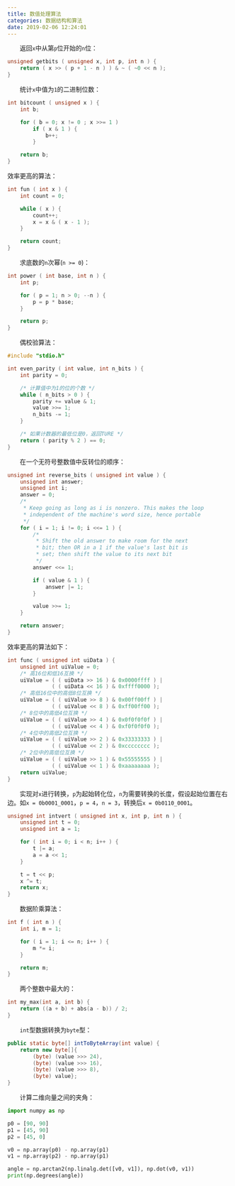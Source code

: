```yaml
---
title: 数值处理算法
categories: 数据结构和算法
date: 2019-02-06 12:24:01
---
```

&emsp;&emsp;返回`x`中从第`p`位开始的`n`位：<!--more-->

``` cpp
unsigned getbits ( unsigned x, int p, int n ) {
    return ( x >> ( p + 1 - n ) ) & ~ ( ~0 << n );
}
```

&emsp;&emsp;统计`x`中值为`1`的二进制位数：

``` cpp
int bitcount ( unsigned x ) {
    int b;

    for ( b = 0; x != 0 ; x >>= 1 )
        if ( x & 1 ) {
            b++;
        }

    return b;
}
```

效率更高的算法：

``` cpp
int fun ( int x ) {
    int count = 0;

    while ( x ) {
        count++;
        x = x & ( x - 1 );
    }

    return count;
}
```

&emsp;&emsp;求底数的`n`次幂(`n >= 0`)：

``` cpp
int power ( int base, int n ) {
    int p;

    for ( p = 1; n > 0; --n ) {
        p = p * base;
    }

    return p;
}
```

&emsp;&emsp;偶校验算法：

``` cpp
#include "stdio.h"

int even_parity ( int value, int n_bits ) {
    int parity = 0;

    /* 计算值中为1的位的个数 */
    while ( n_bits > 0 ) {
        parity += value & 1;
        value >>= 1;
        n_bits -= 1;
    }

    /* 如果计数器的最低位是0，返回TURE */
    return ( parity % 2 ) == 0;
}
```

&emsp;&emsp;在一个无符号整数值中反转位的顺序：

``` cpp
unsigned int reverse_bits ( unsigned int value ) {
    unsigned int answer;
    unsigned int i;
    answer = 0;
    /*
     * Keep going as long as i is nonzero. This makes the loop
     * independent of the machine's word size, hence portable
     */
    for ( i = 1; i != 0; i <<= 1 ) {
        /*
         * Shift the old answer to make room for the next
         * bit; then OR in a 1 if the value's last bit is
         * set; then shift the value to its next bit
         */
        answer <<= 1;

        if ( value & 1 ) {
            answer |= 1;
        }

        value >>= 1;
    }

    return answer;
}
```

效率更高的算法如下：

``` cpp
int func ( unsigned int uiData ) {
    unsigned int uiValue = 0;
    /* 高16位和低16互换 */
    uiValue = ( ( uiData >> 16 ) & 0x0000ffff ) |
              ( ( uiData << 16 ) & 0xffff0000 );
    /* 高低16位中的高低8位互换 */
    uiValue = ( ( uiValue >> 8 ) & 0x00ff00ff ) |
              ( ( uiValue << 8 ) & 0xff00ff00 );
    /* 8位中的高低4位互换 */
    uiValue = ( ( uiValue >> 4 ) & 0x0f0f0f0f ) |
              ( ( uiValue << 4 ) & 0xf0f0f0f0 );
    /* 4位中的高低2位互换 */
    uiValue = ( ( uiValue >> 2 ) & 0x33333333 ) |
              ( ( uiValue << 2 ) & 0xcccccccc );
    /* 2位中的高低位互换 */
    uiValue = ( ( uiValue >> 1 ) & 0x55555555 ) |
              ( ( uiValue << 1 ) & 0xaaaaaaaa );
    return uiValue;
}
```

&emsp;&emsp;实现对`x`进行转换，`p`为起始转化位，`n`为需要转换的长度，假设起始位置在右边。如`x = 0b0001_0001`，`p = 4`，`n = 3`，转换后`x = 0b0110_0001`。

``` cpp
unsigned int intvert ( unsigned int x, int p, int n ) {
    unsigned int t = 0;
    unsigned int a = 1;

    for ( int i = 0; i < n; i++ ) {
        t |= a;
        a = a << 1;
    }

    t = t << p;
    x ^= t;
    return x;
}
```

&emsp;&emsp;数据阶乘算法：

``` cpp
int f ( int n ) {
    int i, m = 1;

    for ( i = 1; i <= n; i++ ) {
        m *= i;
    }

    return m;
}
```

&emsp;&emsp;两个整数中最大的：

``` cpp
int my_max(int a, int b) {
    return ((a + b) + abs(a - b)) / 2;
}
```

&emsp;&emsp;`int`型数据转换为`byte`型：

``` java
public static byte[] intToByteArray(int value) {
    return new byte[]{
        (byte) (value >>> 24),
        (byte) (value >>> 16),
        (byte) (value >>> 8),
        (byte) value};
}
```

&emsp;&emsp;计算二维向量之间的夹角：

``` python
import numpy as np

p0 = [90, 90]
p1 = [45, 90]
p2 = [45, 0]

v0 = np.array(p0) - np.array(p1)
v1 = np.array(p2) - np.array(p1)

angle = np.arctan2(np.linalg.det([v0, v1]), np.dot(v0, v1))
print(np.degrees(angle))
```